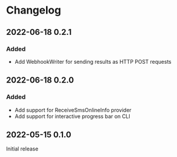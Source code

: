 # Changelog

## 2022-06-18 0.2.1

### Added

- Add WebhookWriter for sending results as HTTP POST requests

## 2022-06-18 0.2.0

### Added

- Add support for ReceiveSmsOnlineInfo provider
- Add support for interactive progress bar on CLI

## 2022-05-15 0.1.0

Initial release
